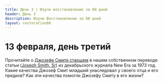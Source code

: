 ```yaml
---
title: Дeнь 3 | Изучи восстановление за 60 дней
header: День 3
description: Изучи Восстановление за 60 дней
layout: restoration60
---
```


# 13 февраля, день третий

Прочитайте о [Джозефе Смите старшем](/restoration60/articles/joseph_smith_sr) в нашем собственном переводе статьи ([Joseph Smith, Sr](https://www.churchofjesuschrist.org/study/new-era/1973/12/of-goodly-parents/joseph-smith-sr?lang=eng)) из декабрьского журнала New Era за 1973 год. Какие качества Джозеф Смит младший унаследовал у своего отца и его предков? Как эти качества помогли Джозефу Смиту в его жизни?
